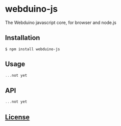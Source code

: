 # webduino-js

The Webduino javascript core, for browser and node.js

## Installation

```Shell
$ npm install webduino-js
```

## Usage

```javascript
...not yet
```

## API

```javascript
...not yet
```

## [License](LICENSE)